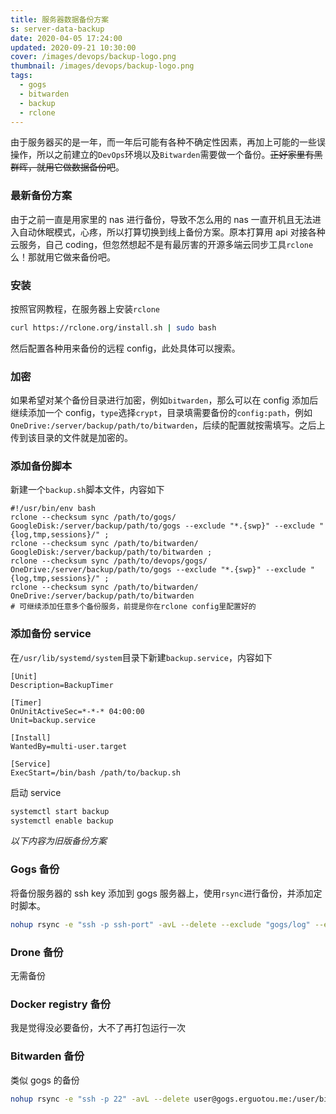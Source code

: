 ```yaml
---
title: 服务器数据备份方案
s: server-data-backup
date: 2020-04-05 17:24:00
updated: 2020-09-21 10:30:00
cover: /images/devops/backup-logo.png
thumbnail: /images/devops/backup-logo.png
tags:
  - gogs
  - bitwarden
  - backup
  - rclone
---
```


由于服务器买的是一年，而一年后可能有各种不确定性因素，再加上可能的一些误操作，所以之前建立的`DevOps`环境以及`Bitwarden`需要做一个备份。~~正好家里有黑群晖，就用它做数据备份吧~~。

### 最新备份方案

由于之前一直是用家里的 nas 进行备份，导致不怎么用的 nas 一直开机且无法进入自动休眠模式，心疼，所以打算切换到线上备份方案。原本打算用 api 对接各种云服务，自己 coding，但忽然想起不是有最厉害的开源多端云同步工具`rclone`么！那就用它做来备份吧。

### 安装

按照官网教程，在服务器上安装`rclone`

```bash
curl https://rclone.org/install.sh | sudo bash
```

<!-- more -->

然后配置各种用来备份的远程 config，此处具体可以搜索。

### 加密

如果希望对某个备份目录进行加密，例如`bitwarden`，那么可以在 config 添加后继续添加一个 config，`type`选择`crypt`，目录填需要备份的`config:path`，例如`OneDrive:/server/backup/path/to/bitwarden`，后续的配置就按需填写。之后上传到该目录的文件就是加密的。

### 添加备份脚本

新建一个`backup.sh`脚本文件，内容如下

```shell
#!/usr/bin/env bash
rclone --checksum sync /path/to/gogs/ GoogleDisk:/server/backup/path/to/gogs --exclude "*.{swp}" --exclude "{log,tmp,sessions}/" ;
rclone --checksum sync /path/to/bitwarden/ GoogleDisk:/server/backup/path/to/bitwarden ;
rclone --checksum sync /path/to/devops/gogs/ OneDrive:/server/backup/path/to/gogs --exclude "*.{swp}" --exclude "{log,tmp,sessions}/" ;
rclone --checksum sync /path/to/bitwarden/ OneDrive:/server/backup/path/to/bitwarden
# 可继续添加任意多个备份服务，前提是你在rclone config里配置好的
```

### 添加备份 service

在`/usr/lib/systemd/system`目录下新建`backup.service`，内容如下

```
[Unit]
Description=BackupTimer

[Timer]
OnUnitActiveSec=*-*-* 04:00:00
Unit=backup.service

[Install]
WantedBy=multi-user.target

[Service]
ExecStart=/bin/bash /path/to/backup.sh
```

启动 service

```bash
systemctl start backup
systemctl enable backup
```

*以下内容为旧版备份方案*

### Gogs 备份

将备份服务器的 ssh key 添加到 gogs 服务器上，使用`rsync`进行备份，并添加定时脚本。

```bash
nohup rsync -e "ssh -p ssh-port" -avL --delete --exclude "gogs/log" --exclude "gogs/data/sessions" user@gogs.erguotou.me:/user/devops/gogs /path/to/backup >> gogs.rsync.log 2>&1 &
```

### Drone 备份

无需备份

### Docker registry 备份

我是觉得没必要备份，大不了再打包运行一次

### Bitwarden 备份

类似 gogs 的备份

```bash
nohup rsync -e "ssh -p 22" -avL --delete user@gogs.erguotou.me:/user/bitwarden/data/ /path/to/backup >> bitwarden.rsync.log 2>&1 &
```
